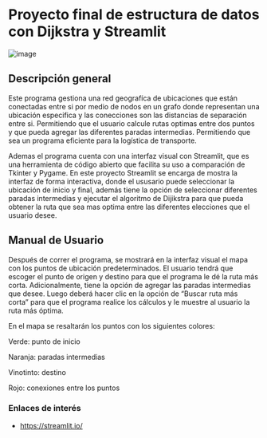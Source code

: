 # Proyecto final de estructura de datos con Dijkstra y Streamlit

![image](https://github.com/user-attachments/assets/5e71dec6-d948-4172-a085-a2c300242981)

## Descripción general
Este programa gestiona una red geografíca de ubicaciones que están conectadas entre si por medio de nodos en un grafo donde representan una ubicación especifica y las conecciones son las distancias de separación entre si. Permitiendo que el usuario calcule rutas optimas entre dos puntos y que pueda agregar las diferentes paradas intermedias. Permitiendo que sea un programa eficiente para la logística de transporte.

Ademas el programa cuenta con una interfaz visual con Streamlit, que es una herramienta de código abierto que facilita su uso a comparación de Tkinter y Pygame. En este proyecto Streamlit se encarga de mostra la interfaz de forma interactiva, donde el ususario puede seleccionar la ubicación de inicio y final, además tiene la opción de seleccionar diferentes paradas intermedias y ejecutar el algoritmo de Dijikstra para que pueda obtener la ruta que sea mas optima entre las diferentes elecciones que el usuario desee. 

## Manual de Usuario
Después de correr el programa, se mostrará en la interfaz visual el mapa con los puntos de ubicación predeterminados. El usuario tendrá que escoger el punto de origen y destino para que el programa le dé la ruta más corta. Adicionalmente, tiene la opción de agregar las paradas intermedias que desee. Luego deberá hacer clic en la opción de “Buscar ruta más corta” para que el programa realice los cálculos y le muestre al usuario la ruta más óptima.

En el mapa se resaltarán los puntos con los siguientes colores:

Verde: punto de inicio

Naranja: paradas intermedias

Vinotinto: destino

Rojo: conexiones entre los puntos


### Enlaces de interés
* https://streamlit.io/
